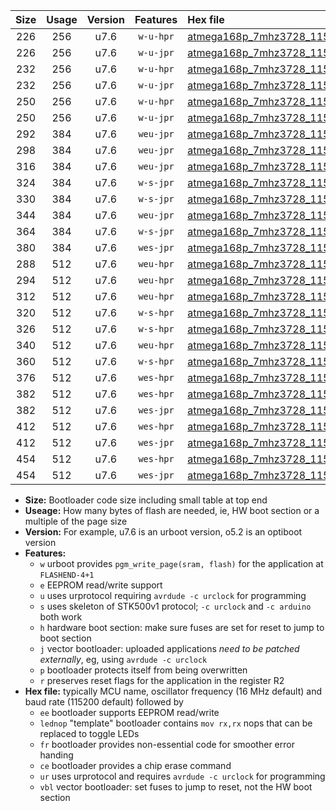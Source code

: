 |Size|Usage|Version|Features|Hex file|
|:-:|:-:|:-:|:-:|:--|
|226|256|u7.6|`w-u-hpr`|[atmega168p_7mhz3728_115200bps_ur.hex](https://raw.githubusercontent.com/stefanrueger/urboot/main//atmega168p_7mhz3728_115200bps_ur.hex)|
|226|256|u7.6|`w-u-jpr`|[atmega168p_7mhz3728_115200bps_ur_vbl.hex](https://raw.githubusercontent.com/stefanrueger/urboot/main//atmega168p_7mhz3728_115200bps_ur_vbl.hex)|
|232|256|u7.6|`w-u-hpr`|[atmega168p_7mhz3728_115200bps_lednop_ur.hex](https://raw.githubusercontent.com/stefanrueger/urboot/main//atmega168p_7mhz3728_115200bps_lednop_ur.hex)|
|232|256|u7.6|`w-u-jpr`|[atmega168p_7mhz3728_115200bps_lednop_ur_vbl.hex](https://raw.githubusercontent.com/stefanrueger/urboot/main//atmega168p_7mhz3728_115200bps_lednop_ur_vbl.hex)|
|250|256|u7.6|`w-u-hpr`|[atmega168p_7mhz3728_115200bps_lednop_fr_ur.hex](https://raw.githubusercontent.com/stefanrueger/urboot/main//atmega168p_7mhz3728_115200bps_lednop_fr_ur.hex)|
|250|256|u7.6|`w-u-jpr`|[atmega168p_7mhz3728_115200bps_lednop_fr_ur_vbl.hex](https://raw.githubusercontent.com/stefanrueger/urboot/main//atmega168p_7mhz3728_115200bps_lednop_fr_ur_vbl.hex)|
|292|384|u7.6|`weu-jpr`|[atmega168p_7mhz3728_115200bps_ee_ur_vbl.hex](https://raw.githubusercontent.com/stefanrueger/urboot/main//atmega168p_7mhz3728_115200bps_ee_ur_vbl.hex)|
|298|384|u7.6|`weu-jpr`|[atmega168p_7mhz3728_115200bps_ee_lednop_ur_vbl.hex](https://raw.githubusercontent.com/stefanrueger/urboot/main//atmega168p_7mhz3728_115200bps_ee_lednop_ur_vbl.hex)|
|316|384|u7.6|`weu-jpr`|[atmega168p_7mhz3728_115200bps_ee_lednop_fr_ur_vbl.hex](https://raw.githubusercontent.com/stefanrueger/urboot/main//atmega168p_7mhz3728_115200bps_ee_lednop_fr_ur_vbl.hex)|
|324|384|u7.6|`w-s-jpr`|[atmega168p_7mhz3728_115200bps_vbl.hex](https://raw.githubusercontent.com/stefanrueger/urboot/main//atmega168p_7mhz3728_115200bps_vbl.hex)|
|330|384|u7.6|`w-s-jpr`|[atmega168p_7mhz3728_115200bps_lednop_vbl.hex](https://raw.githubusercontent.com/stefanrueger/urboot/main//atmega168p_7mhz3728_115200bps_lednop_vbl.hex)|
|344|384|u7.6|`weu-jpr`|[atmega168p_7mhz3728_115200bps_ee_lednop_fr_ce_ur_vbl.hex](https://raw.githubusercontent.com/stefanrueger/urboot/main//atmega168p_7mhz3728_115200bps_ee_lednop_fr_ce_ur_vbl.hex)|
|364|384|u7.6|`w-s-jpr`|[atmega168p_7mhz3728_115200bps_lednop_fr_vbl.hex](https://raw.githubusercontent.com/stefanrueger/urboot/main//atmega168p_7mhz3728_115200bps_lednop_fr_vbl.hex)|
|380|384|u7.6|`wes-jpr`|[atmega168p_7mhz3728_115200bps_ee_vbl.hex](https://raw.githubusercontent.com/stefanrueger/urboot/main//atmega168p_7mhz3728_115200bps_ee_vbl.hex)|
|288|512|u7.6|`weu-hpr`|[atmega168p_7mhz3728_115200bps_ee_ur.hex](https://raw.githubusercontent.com/stefanrueger/urboot/main//atmega168p_7mhz3728_115200bps_ee_ur.hex)|
|294|512|u7.6|`weu-hpr`|[atmega168p_7mhz3728_115200bps_ee_lednop_ur.hex](https://raw.githubusercontent.com/stefanrueger/urboot/main//atmega168p_7mhz3728_115200bps_ee_lednop_ur.hex)|
|312|512|u7.6|`weu-hpr`|[atmega168p_7mhz3728_115200bps_ee_lednop_fr_ur.hex](https://raw.githubusercontent.com/stefanrueger/urboot/main//atmega168p_7mhz3728_115200bps_ee_lednop_fr_ur.hex)|
|320|512|u7.6|`w-s-hpr`|[atmega168p_7mhz3728_115200bps.hex](https://raw.githubusercontent.com/stefanrueger/urboot/main//atmega168p_7mhz3728_115200bps.hex)|
|326|512|u7.6|`w-s-hpr`|[atmega168p_7mhz3728_115200bps_lednop.hex](https://raw.githubusercontent.com/stefanrueger/urboot/main//atmega168p_7mhz3728_115200bps_lednop.hex)|
|340|512|u7.6|`weu-hpr`|[atmega168p_7mhz3728_115200bps_ee_lednop_fr_ce_ur.hex](https://raw.githubusercontent.com/stefanrueger/urboot/main//atmega168p_7mhz3728_115200bps_ee_lednop_fr_ce_ur.hex)|
|360|512|u7.6|`w-s-hpr`|[atmega168p_7mhz3728_115200bps_lednop_fr.hex](https://raw.githubusercontent.com/stefanrueger/urboot/main//atmega168p_7mhz3728_115200bps_lednop_fr.hex)|
|376|512|u7.6|`wes-hpr`|[atmega168p_7mhz3728_115200bps_ee.hex](https://raw.githubusercontent.com/stefanrueger/urboot/main//atmega168p_7mhz3728_115200bps_ee.hex)|
|382|512|u7.6|`wes-hpr`|[atmega168p_7mhz3728_115200bps_ee_lednop.hex](https://raw.githubusercontent.com/stefanrueger/urboot/main//atmega168p_7mhz3728_115200bps_ee_lednop.hex)|
|382|512|u7.6|`wes-jpr`|[atmega168p_7mhz3728_115200bps_ee_lednop_vbl.hex](https://raw.githubusercontent.com/stefanrueger/urboot/main//atmega168p_7mhz3728_115200bps_ee_lednop_vbl.hex)|
|412|512|u7.6|`wes-hpr`|[atmega168p_7mhz3728_115200bps_ee_lednop_fr.hex](https://raw.githubusercontent.com/stefanrueger/urboot/main//atmega168p_7mhz3728_115200bps_ee_lednop_fr.hex)|
|412|512|u7.6|`wes-jpr`|[atmega168p_7mhz3728_115200bps_ee_lednop_fr_vbl.hex](https://raw.githubusercontent.com/stefanrueger/urboot/main//atmega168p_7mhz3728_115200bps_ee_lednop_fr_vbl.hex)|
|454|512|u7.6|`wes-hpr`|[atmega168p_7mhz3728_115200bps_ee_lednop_fr_ce.hex](https://raw.githubusercontent.com/stefanrueger/urboot/main//atmega168p_7mhz3728_115200bps_ee_lednop_fr_ce.hex)|
|454|512|u7.6|`wes-jpr`|[atmega168p_7mhz3728_115200bps_ee_lednop_fr_ce_vbl.hex](https://raw.githubusercontent.com/stefanrueger/urboot/main//atmega168p_7mhz3728_115200bps_ee_lednop_fr_ce_vbl.hex)|

- **Size:** Bootloader code size including small table at top end
- **Useage:** How many bytes of flash are needed, ie, HW boot section or a multiple of the page size
- **Version:** For example, u7.6 is an urboot version, o5.2 is an optiboot version
- **Features:**
  + `w` urboot provides `pgm_write_page(sram, flash)` for the application at `FLASHEND-4+1`
  + `e` EEPROM read/write support
  + `u` uses urprotocol requiring `avrdude -c urclock` for programming
  + `s` uses skeleton of STK500v1 protocol; `-c urclock` and `-c arduino` both work
  + `h` hardware boot section: make sure fuses are set for reset to jump to boot section
  + `j` vector bootloader: uploaded applications *need to be patched externally*, eg, using `avrdude -c urclock`
  + `p` bootloader protects itself from being overwritten
  + `r` preserves reset flags for the application in the register R2
- **Hex file:** typically MCU name, oscillator frequency (16 MHz default) and baud rate (115200 default) followed by
  + `ee` bootloader supports EEPROM read/write
  + `lednop` "template" bootloader contains `mov rx,rx` nops that can be replaced to toggle LEDs
  + `fr` bootloader provides non-essential code for smoother error handing
  + `ce` bootloader provides a chip erase command
  + `ur` uses urprotocol and requires `avrdude -c urclock` for programming
  + `vbl` vector bootloader: set fuses to jump to reset, not the HW boot section
